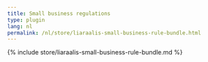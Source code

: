 ```yaml
---
title: Small business regulations
type: plugin
lang: nl
permalink: /nl/store/liaraalis-small-business-rule-bundle.html
---
```


{% include store/liaraalis-small-business-rule-bundle.md %}
